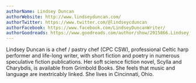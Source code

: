 ```yaml
---
authorName: Lindsey Duncan
authorWebsite: http://www.lindseyduncan.com/
authorTwitter: https://www.twitter.com/@lindseycduncan
authorFacebook: https://www.facebook.com/LindseyDuncanWriter/
authorGoodreads: https://www.goodreads.com/author/show/2915866.Lindsey_Duncan
---
```

Lindsey Duncan is a chef / pastry chef (CPC CSW), professional Celtic harp performer and life-long writer, with short fiction and poetry in numerous speculative fiction publications. Her soft science fiction novel, Scylla and Charybdis, is available from Grimbold Books. She feels that music and language are inextricably linked. She lives in Cincinnati, Ohio.